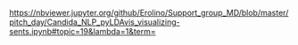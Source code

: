 https://nbviewer.jupyter.org/github/Erolino/Support_group_MD/blob/master/pitch_day/Candida_NLP_pyLDAvis_visualizing-sents.ipynb#topic=19&lambda=1&term=
